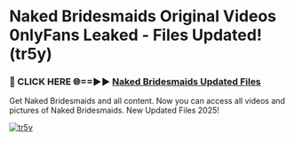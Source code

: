 # Naked Bridesmaids Original Videos 0nlyFans Leaked - Files Updated! (tr5y)

<h3>🔴 CLICK HERE 🌐==►► <a href="https://tinyurl.com/up5wt9bj" rel="nofollow">Naked Bridesmaids Updated Files</a></h3>

Get Naked Bridesmaids and all content. Now you can access all videos and pictures of Naked Bridesmaids. New Updated Files 2025!

[![tr5y](https://i.imgur.com/ABiUzMV.gif)](https://tinyurl.com/up5wt9bj)

